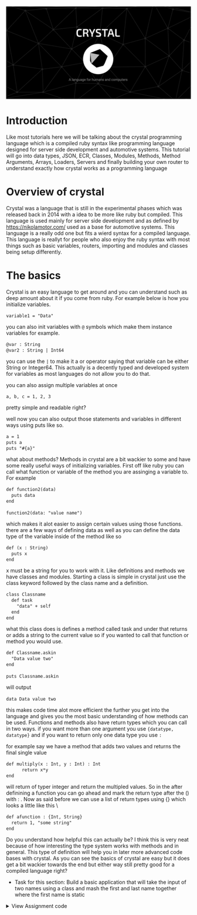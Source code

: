 <p align="center">
  <img src="EyUSelzWEAUrOpn.jpg" width="600" title="Used">
</p>

# Introduction 

Like most tutorials here we will be talking about the crystal programming language which is a compiled ruby syntax like programming language designed for server side development and automotive systems. This tutorial will go into data types, JSON, ECR, Classes, Modules, Methods, Method Arguments, Arrays, Loaders, Servers and finally building your own router to understand exactly how crystal works as a programming language 

# Overview of crystal

Crystal was a language that is still in the experimental phases which was released back in 2014 with a idea to be more like ruby but compiled. This language is used mainly for server side development and as defined by https://nikolamotor.com/ used as a base for automotive systems. This language is a really odd one but fits a wierd syntax for a compiled language. This language is reallyt for people who also enjoy the ruby syntax with most things such as basic variables, routers, importing and modules and classes being setup differently.

# The basics 

Crystal is an easy language to get around and you can understand such as deep amount about it if you come from ruby. For example below is how you initialize variables.

```crystal
variable1 = "Data" 
```

you can also init variables with `@` symbols which make them instance variables for example.

```crystal
@var : String 
@var2 : String | Int64
```

you can use the `|` to make it a or operator saying that variable can be either String or Integer64. This actually is a decently typed and developed system for variables as most languages do not allow you to do that.

you can also assign multiple variables at once

```crystal
a, b, c = 1, 2, 3
```

pretty simple and readable right?

well now you can also output those statements and variables in different ways using puts like so.

```crystal
a = 1
puts a
puts "#{a}"
```

what about methods? Methods in crystal are a bit wackier to some and have some really useful ways of initializing variables. First off like ruby you can call what function or variable of the method you are assinging a variable to. For example 

```crystal
def function2(data)
  puts data
end

function2(data: "value name")
```

which makes it alot easier to assign certain values using those functions. there are a few ways of defining data as well as you can define the data type of the variable inside of the method like so

```crystal
def (x : String) 
  puts x
end
```

x must be a string for you to work with it. Like definitions and methods we have classes and modules. Starting a class is simple in crystal just use the class keyword followed by the class name and a definition.

```crystal
class Classname 
  def task
    "data" + self
  end
end
```

what this class does is defines a method called task and under that returns or adds a string to the current value so if you wanted to call that function or method you would use.

```crystal
def Classname.askin
  "Data value two"
end

puts Classname.askin
```

will output 

`data Data value two`

this makes code time alot more efficient the further you get into the language and gives you the most basic understanding of how methods can be used. Functions and methods also have return types which you can call in two ways. if you want more than one argument you use `{datatype, datatype}` and if you want to return only one data type you use `:`

for example say we have a method that adds two values and returns the final single value


```crystal
def multiply(x : Int, y : Int) : Int
      return x*y
end
```

will return of typer integer and return the multipled values. So in the after definining a function you can go ahead and mark the return type after the () with : . Now as said before we can use a list of return types using {} which looks a little like this \

```crystal
def afunction : {Int, String}
  return 1, "some string"
end
```

Do you understand how helpful this can actually be? I think this is very neat because of how interesting the type system works with methods and in general. This type of definition will help you in later more advanced code bases with crystal. As you can see the basics of crystal are easy but it does get a bit wackier towards the end but either way still pretty good for a compiled language right?

* Task for this section: Build a basic application that will take the input of two names using a class and mash the first and last name together where the first name is static

<details>
<summary>View Assignment code</summary>
  fjfjfjfjf
   <details>
</details>


